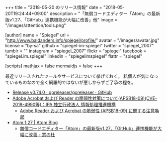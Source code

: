 +++
title = "2018-05-20 のリリース情報"
date =  "2018-05-20T19:24:44+09:00"
description = "「無償コードエディター「Atom」の最新版v1.27、「GitHub」連携機能が大幅に改善」他"
image = "/images/attention/tools.png"

[author]
  name      = "Spiegel"
  url       = "http://www.baldanders.info/spiegel/profile/"
  avatar    = "/images/avatar.jpg"
  license   = "by-sa"
  github    = "spiegel-im-spiegel"
  twitter   = "spiegel_2007"
  tumblr    = ""
  instagram = "spiegel_2007"
  flickr    = "spiegel"
  facebook  = "spiegel.im.spiegel"
  linkedin  = "spiegelimspiegel"
  flattr    = "spiegel"

[scripts]
  mathjax = false
  mermaidjs = false
+++

最近リリースされたツールやサービスについて挙げておく。
私個人が気になっているものなので全く網羅的ではないが悪しからずご了承の程を。

- [Release v0.74.0 · goreleaser/goreleaser · GitHub](https://github.com/goreleaser/goreleaser/releases/tag/v0.74.0)
- [Adobe Acrobat および Reader の脆弱性対策について(APSB18-09)(CVE-2018-4990等)：IPA 独立行政法人 情報処理推進機構](https://www.ipa.go.jp/security/ciadr/vul/20180515-adobereader.html)
    - [Adobe Reader および Acrobat の脆弱性 (APSB18-09) に関する注意喚起](http://www.jpcert.or.jp/at/2018/at180022.html)
- [Atom 1.27 | Atom Blog](https://blog.atom.io/2018/05/15/atom-1-27.html)
    - [無償コードエディター「Atom」の最新版v1.27、「GitHub」連携機能が大幅に改善 - 窓の杜](https://forest.watch.impress.co.jp/docs/news/1122212.html)
